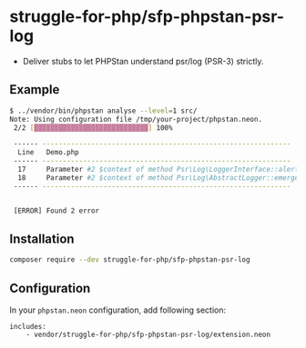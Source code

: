 struggle-for-php/sfp-phpstan-psr-log
============================

 - Deliver stubs to let PHPStan understand psr/log (PSR-3) strictly.
    
## Example
```sh
$ ../vendor/bin/phpstan analyse --level=1 src/
Note: Using configuration file /tmp/your-project/phpstan.neon.
 2/2 [▓▓▓▓▓▓▓▓▓▓▓▓▓▓▓▓▓▓▓▓▓▓▓▓▓▓▓▓] 100%

 ------ -------------------------------------------------------------
  Line   Demo.php
 ------ -------------------------------------------------------------
  17     Parameter #2 $context of method Psr\Log\LoggerInterface::alert() expects array()|array('exception' => Exception), array('exception' => 'foo') given.
  18     Parameter #2 $context of method Psr\Log\AbstractLogger::emergency() expects array()|array('exception' => Exception), array('exception' => 'foo') given.
 ------ -------------------------------------------------------------


 [ERROR] Found 2 error
```


## Installation

```sh
composer require --dev struggle-for-php/sfp-phpstan-psr-log
```

## Configuration

In your `phpstan.neon` configuration, add following section:

```neon
includes:
	- vendor/struggle-for-php/sfp-phpstan-psr-log/extension.neon
```

